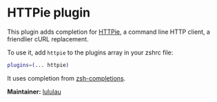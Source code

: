 # HTTPie plugin

This plugin adds completion for [HTTPie](https://httpie.org), a command line HTTP client, a friendlier cURL replacement.

To use it, add `httpie` to the plugins array in your zshrc file:

```zsh
plugins=(... httpie)
```

It uses completion from [zsh-completions](https://github.com/zsh-users/zsh-completions).

**Maintainer:** [lululau](https://github.com/lululau)
